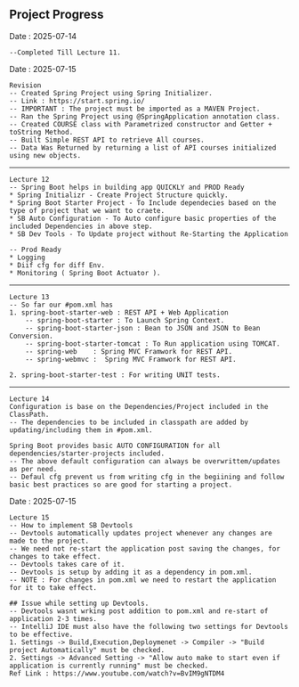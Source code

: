 ## Project Progress

Date : 2025-07-14
    
    --Completed Till Lecture 11.

Date : 2025-07-15

    Revision
    -- Created Spring Project using Spring Initializer. 
    -- Link : https://start.spring.io/
    -- IMPORTANT : The project must be imported as a MAVEN Project.
    -- Ran the Spring Project using @SpringApplication annotation class.
    -- Created COURSE class with Parametrized constructor and Getter + toString Method.
    -- Built Simple REST API to retrieve All courses.
    -- Data Was Returned by returning a list of API courses initialized using new objects.

___
 
    Lecture 12
    -- Spring Boot helps in building app QUICKLY and PROD Ready
    * Spring Initializr - Create Project Structure quickly.
    * Spring Boot Starter Project - To Include dependecies based on the type of project that we want to craete.
    * SB Auto Configuration - To Auto configure basic properties of the included Dependencies in above step.
    * SB Dev Tools - To Update project without Re-Starting the Application

    -- Prod Ready
    * Logging
    * Diif cfg for diff Env.
    * Monitoring ( Spring Boot Actuator ).

---
    Lecture 13
    -- So far our #pom.xml has
    1. spring-boot-starter-web : REST API + Web Application
        -- spring-boot-starter : To Launch Spring Context.
        -- spring-boot-starter-json : Bean to JSON and JSON to Bean Conversion.
        -- spring-boot-starter-tomcat : To Run application using TOMCAT.
        -- spring-web    : Spring MVC Framwork for REST API.
        -- spring-webmvc :  Spring MVC Framwork for REST API.

    2. spring-boot-starter-test : For writing UNIT tests.

---
    Lecture 14
    Configuration is base on the Dependencies/Project included in the ClassPath.
    -- The dependencies to be included in classpath are added by updating/including them in #pom.xml.
    
    Spring Boot provides basic AUTO CONFIGURATION for all dependencies/starter-projects included.
    -- The above default configuration can always be overwrittem/updates as per need.
    -- Defaul cfg prevent us from writing cfg in the begiining and follow basic best practices so are good for starting a project.

Date : 2025-07-15

    Lecture 15
    -- How to implement SB Devtools
    -- Devtools automatically updates project whenever any changes are made to the project.
    -- We need not re-start the application post saving the changes, for changes to take effect.
    -- Devtools takes care of it.
    -- Devtools is setup by adding it as a dependency in pom.xml.
    -- NOTE : For changes in pom.xml we need to restart the application for it to take effect.
    
    ## Issue while setting up Devtools.
    -- Devtools wasnt wrking post addition to pom.xml and re-start of application 2-3 times.
    -- IntelliJ IDE must also have the following two settings for Devtools to be effective.
    1. Settings -> Build,Execution,Deploymenet -> Compiler -> "Build project Automatically" must be checked.
    2. Settings -> Advanced Setting -> "Allow auto make to start even if application is currently running" must be checked.
    Ref Link : https://www.youtube.com/watch?v=BvIM9gNTDM4